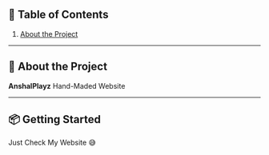 
## 🎉 **Table of Contents**

1. [About the Project](#about-the-project)
---

## 🚀 **About the Project**

**AnshalPlayz** Hand-Maded Website

---

## 📦 **Getting Started**

Just Check My Website 😅
